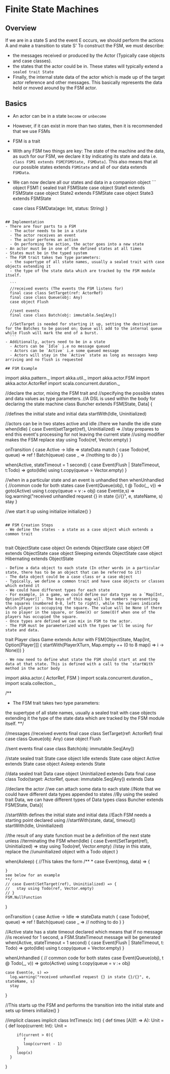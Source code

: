# Finite State Machines

## Overview
If we are in a state S and the event E occurs, we should perform the actions A and make a transition to state S'
To construct the FSM, we must describe:
   - the messages received or produced by the Actor (Typically case objects and case classes).
   - the states that the actor could be in. These states will typically extend a `sealed trait State`
   - Finally, the internal state data of the actor which is made up of the target actor reference and other messages. This basically represents the data held or moved around by the FSM actor.

## Basics
   - An actor can be in a state `become` or `unbecome` 
   - However, if it can exist in more than two states, then it is recommended that we use FSMs
   - FSM is a trait
   - With any FSM two things are key: The state of the machine and the data, as such for our FSM, we declare it by indicating its state and data i.e. ```class FSM1 extends FSM[FSMState, FSMData]```. This also means that all our possible states extends `FSMState` and all of our data extends `FSMData`.
   - We can now declare all our states and data in a companion object
    ```
    object FSM1 {
      sealed trait FSMState
      case object State1 extends FSMState
      case object State2 extends FSMState
      case object State3 extends FSMState
      
      case class FSMData(age: Int, status: String)
    }
   ```

## Implementation
   - There are four parts to a FSM
     - The actor needs to be in a state
     - The actor receives an event
     - The actor performs an action
     - On performing the action, the actor goes into a new state
   - An actor must be in one of the defined states at all times
   - States must be in the typed system
   - The FSM trait takes two type parameters:
     - the supertype of all state names, usually a sealed trait with case objects extending it
     - the type of the state data which are tracked by the FSM module itself.
     
     ```
     //received events (The events the FSM listens for)
     final case class SetTarget(ref: ActorRef)
     final case class Queue(obj: Any)
     case object Flush
     
     //sent events
     final case class Batch(obj: immutable.Seq[Any])
     
     //SetTarget is needed for starting it up, setting the destination for the Batches to be passed on; Queue will add to the internal queue while Flush will mark the end of a burst.
     ```
   - Additionally, actors need to be in a state
     - Actors can be `Idle` i.e no message queued
     - Actors can be `Active` i.e some queued message
     - Actors will stay in the `Active` state as long as messages keep arriving and no flush is requested
 
 ## FSM Example
 ```
import akka.pattern._
import akka.util._
import akka.actor.FSM
import akka.actor.ActorRef
import scala.concurrent.duration._

//declare the actor, mixing the FSM trait and 
//specifying the possible states and data values as type parameters.
//A DSL is used within the body for declaring the state machine
class Buncher extends FSM[State, Data] {
  
  //defines the initial state and initial data
  startWith(Idle, Uninitialized)
  
  //actors can be in two states active and idle
  //here we handle the idle state
  when(Idle) {
    case Event(setTarget(ref), Uninitialized) => 
      //stay prepares to end this event's processing for not leaving the current state
      //using modifier makes the FSM replace
      stay using Todo(ref, Vector.empty)
  }
  
  onTransition {
    case Active -> Idle =>
      stateData match {
        case Todo(ref, queue) => ref ! Batch(queue)
        case _                => //nothing to do
      }
  }
  
  when(Active, stateTimeout =  1 second) {
    case Event(Flush | StateTimeout, t:Todo) => 
      goto(Idle) using t.copy(queue = Vector.empty)
  }
  
  //when in a particular state and an event is unhandled then
  whenUnhandled {
    //common code for both states
    case Event(Queue(obj), t @ Todo(_, v)) => 
      goto(Active) using t.copy(queue = v :+ obj)
    case Event(e,s) => 
      log.warning("received unhandled request {} in state {}/{}", e, stateName, s)
      stay
  }
  
  //we start it up using initialize
  initialize()
}
 ```

## FSM Creation Steps
- We define the states - a state as a case object which extends a common trait
   
   ```
   trait ObjectState
   case object On extends ObjectState
   case object Off extends ObjectState
   case object Sleeping extends ObjectState
   case object Hibernating extends ObjectState
   
   ```
- Define a data object to each state (In other words in a particular state, there has to be an object that can be referred to it)
  - The data object could be a case class or a case object
  - Typically, we define a common trait and have case objects or classes which extend it
  - We could have different types for each state
  - For example, in a game, we could define our data type as a `Map[Int, Option[Player]]`. The keys of this map will be numbers representing the squares (numbered 0-8, left to right), while the values indicate which player is occupying the square. The value will be None if there is no player in the square, or Some(X) or Some(O)f when one of the players has occupied the square.
- Once types are defined we can mix in FSM to the actor.
- The FSM must be parameterized with the types we'll be using for state and data.
```
trait Player
class Game extends Actor with FSM[ObjectState, Map[Int, Option[Player]]] {
   startWith(PlayerXTurn, Map.empty ++ (0 to 8 map(i => i -> None)))
}
```
- We now need to define what state the FSM should start at and the data at that state. This is defined with a call to the `startWith` method in the actor body

```
import akka.actor.{ ActorRef, FSM }
import scala.concurrent.duration._
import scala.collection._

/**
 * The FSM trait takes two type parameters:

the supertype of all state names, usually a sealed trait with case objects extending it
the type of the state data which are tracked by the FSM module itself.
**/

//messages
//received events
final case class SetTarget(ref: ActorRef)
final case class Queue(obj: Any)
case object Flush

//sent events
final case class Batch(obj: immutable.Seq[Any])

//state
sealed trait State
case object Idle extends State
case object Active extends State
case object Asleep extends State

//data
sealed trait Data
case object Uninitialized extends Data
final case class Todo(target: ActorRef, queue: immutable.Seq[Any]) extends Data

//declare the actor
//we can attach some data to each state
//Note that we could have different data types appended to states
//By using the sealed trait Data, we can have different types of Data types
class Buncher extends FSM[State, Data]{
  
  //startWith defines the initial state and initial data
  //Each FSM needs a starting point declared using
  //startWith(state, data[, timeout])
  startWith(Idle, Uninitialized)
  
  //the result of any state function must be a definition of the next state unless
  //terminating the FSM
  when(Idle) {
    case Event(SetTarget(ref), Uninitialized) =>
      stay using Todo(ref, Vector.empty) //stay in this state, replace the 
      //unuinitialized object with a Todo object
  }
  
  when(Asleep) {
    //This takes the form
    /**
     * 
    case Event(msg, data) => {
      
    }
    see below for an example
    **/
    // case Event(SetTarget(ref), Uninitialized) => {
    //   stay using Todo(ref, Vector.empty)
    // }
    FSM.NullFunction
  }
  
  
  
  
   onTransition {
    case Active -> Idle =>
      stateData match {
        case Todo(ref, queue) => ref ! Batch(queue)
        case _                => // nothing to do
      }
  }
  
  //Active state has a state timeout declared which means that if no message
  //is received for 1 second, a FSM.StateTimeout message will be generated
  when(Active, stateTimeout = 1 second) {
    case Event(Flush | StateTimeout, t: Todo) =>
      goto(Idle) using t.copy(queue = Vector.empty)
  }
  
  whenUnhandled {
    // common code for both states
    case Event(Queue(obj), t @ Todo(_, v)) =>
      goto(Active) using t.copy(queue = v :+ obj)

    case Event(e, s) =>
      log.warning("received unhandled request {} in state {}/{}", e, stateName, s)
      stay
  }
  
  //This starts up the FSM and performs the transition into the initial state and sets up timers
  initialize() 
 }
 
//implicit classes
implicit class IntTimes(x: Int) {
  def times [A](f: => A): Unit = {
         def loop(current: Int): Unit =
         
         if(current > 0){
            f
            loop(current - 1)
         }
         loop(x)
      }
}
```
